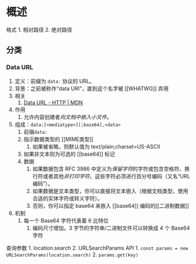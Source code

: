 # 概述
格式
	1. 相对路径
	2. 绝对路径
## 分类
###  Data URL
1. 定义：前缀为 `data:` 协议的 URL。
2. 背景：之前被称作“data URI”，直到这个名字被 [[WHATWG]] 弃用
3. 相关
	1. [Data URL - HTTP | MDN](https://developer.mozilla.org/zh-CN/docs/Web/HTTP/Basics_of_HTTP/Data_URLs) 
4. 作用
	1. 允许内容创建者*向文档中嵌入小文件*。
5. 组成：`data:[<mediatype>][;base64],<data>` 
	1. 前缀`data:` 
	2. 指示数据类型的 [[MIME类型]] 
		1. 如果被省略，则默认值为 text/plain;charset=US-ASCII
	3. 如果非文本则为可选的 [[base64]] 标记
	4. 数据
		1. 如果数据包含 RFC 3986 中定义为*保留字符*的字符或包含空格符、换行符或者其他*非打印字符*，这些字符必须进行百分号编码（又名“URL 编码”）。
		2. 如果数据是文本类型，你可以直接将文本嵌入（根据文档类型，使用合适的实体字符或转义字符）。
		3. 否则，你可以指定 base64 来嵌入 [[base64]] 编码的[[二进制数据]] 
6. 机制
	1. 每一个 Base64 字符代表着 6 比特位
		1. 编码尺寸增加。3 字节的字符串/二进制文件可以转换成 4 个 Base64 字符

查询参数
	1. location.search
	2. URLSearchParams API
		1. `const params = new URLSearchParams(location.search)` 
		2. `params.get(key)` 